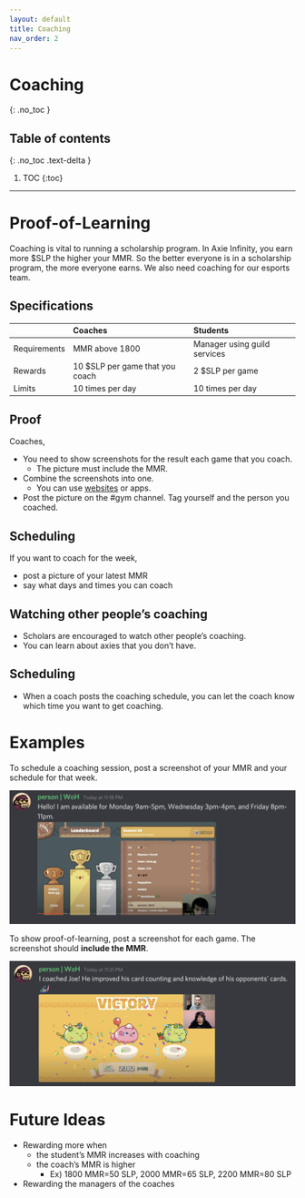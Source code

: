 ```yaml
---
layout: default
title: Coaching
nav_order: 2
---
```


# Coaching
{: .no_toc }

## Table of contents
{: .no_toc .text-delta }

1. TOC
{:toc}

----

# Proof-of-Learning

Coaching is vital to running a scholarship program. In Axie Infinity, you earn more $SLP the higher your MMR. So the better everyone is in a scholarship program, the more everyone earns. We also need coaching for our esports team.

## Specifications

|              | Coaches                         | Students                     |
|:-------------|:--------------------------------|:-----------------------------|
| Requirements | MMR above 1800                  | Manager using guild services |
| Rewards      | 10 $SLP per game that you coach | 2 $SLP per game              |
| Limits       | 10 times per day                | 10 times per day             |

## Proof

Coaches,
- You need to show screenshots for the result each game that you coach.
    - The picture must include the MMR.
- Combine the screenshots into one.
    - You can use [websites](https://www.photocollage.com/) or apps.
- Post the picture on the #gym channel. Tag yourself and the person you coached.

## Scheduling

If you want to coach for the week,

- post a picture of your latest MMR
- say what days and times you can coach

## Watching other people’s coaching

- Scholars are encouraged to watch other people’s coaching.
- You can learn about axies that you don’t have.

## Scheduling

- When a coach posts the coaching schedule, you can let the coach know which time you want to get coaching.

# Examples

To schedule a coaching session, post a screenshot of your MMR and your schedule for that week.

![Screen Shot 2022-01-16 at 23.18.09.png](/assets/images/coach.png)

To show proof-of-learning, post a screenshot for each game. The screenshot should **include the MMR**.

![Screen Shot 2022-01-16 at 23.22.02.png](/assets/images/proof.png)

# Future Ideas

- Rewarding more when
    - the student’s MMR increases with coaching
    - the coach’s MMR is higher
        - Ex) 1800 MMR=50 SLP, 2000 MMR=65 SLP, 2200 MMR=80 SLP
- Rewarding the managers of the coaches
